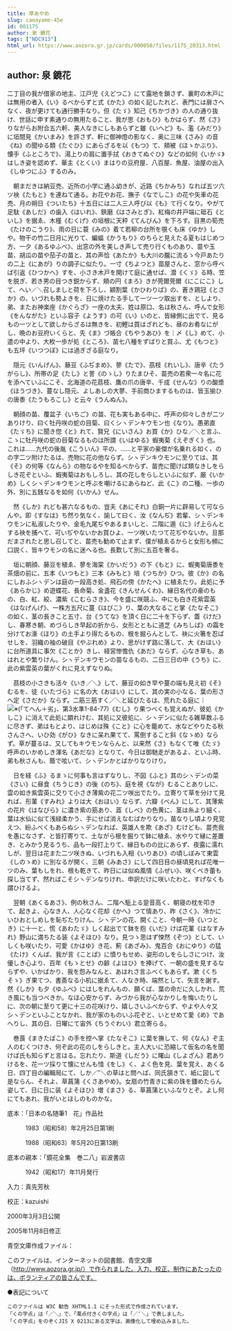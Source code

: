 ```yaml
---
title: 草あやめ
slug: caoayame-45e
id: 001175
author: 泉 鏡花
tags: ["NDC913"]
html_url: https://www.aozora.gr.jp/cards/000050/files/1175_20313.html
---
```


## author: 泉 鏡花

二丁目の我が借家の地主、江戸児《えどつこ》にて露地を鎖さず、裏町の木戸には無用の者入《い》るべからずと式《かた》の如く記したれど、表門には扉さへなく、夜が更けても通行勝手なり。但《たゞ》知己《ちかづき》の人の通り抜け、世話に申す素通りの無用たること、我が思《おもひ》もかはらず、然《さ》りながらお附合五六軒、美人なきにしもあらずと雖《いへど》も、濫《みだり》に垣間見《かいまみ》を許さず、軒に御神燈の影なく、奥に三味《さみ》の音《ね》の聞ゆる類《たぐひ》にあらざるを以《もつ》て、頬被《ほゝかぶり》、懐手《ふところで》、湯上りの肩に置手拭《おきてぬぐひ》などの如何《いかゞ》はしき姿を認めず、華主《とくい》まはりの豆府屋、八百屋、魚屋、油屋の出入《しゆつにふ》するのみ。

　朝まだきは納豆売、近所の小学に通ふ幼きが、近路《ちかみち》なれば五ツ六ツ袂《たもと》を連ねて通る。お花やお花、撫子《なでしこ》の花や矢車の花売、月の朔日《ついたち》十五日には二人三人呼び以《も》て行くなり。やがて足駄《あしだ》の歯入《はいれ》、鋏磨《はさみとぎ》、紅梅の井戸端に砥石《といし》を据ゑ、木槿《むくげ》の垣根に天秤《てんびん》を下ろす。目黒の筍売《たけのこうり》、雨の日に蓑《みの》着て若柳の台所を覗くも床《ゆか》しや。物干の竹二日月に光りて、蝙蝠《かうもり》のちらと見えたる夏もはじめつ方、一夕《あるゆふべ》、出窓の外を美しき声して売り行くものあり、苗や玉苗、胡瓜の苗や茄子の苗と、其の声恰《あたか》も大川の朧に流るゝ今戸あたりの二上《にあが》りの調子に似たり。一寸《ちよつと》苗屋さんと、窓から呼べば引返《ひつかへ》すを、小さき木戸を開けて庭に通せば、潜《くゞ》る時、笠を脱ぎ、若き男の目つき鋭からず、頬の円《まろ》きが莞爾莞爾《にこにこ》して、へい／＼召しましと荷を下ろし、穎割葉《かひわりば》の、蒼き鶏冠《とさか》の、いづれも勢よきを、日に焼けたる手して一ツ一ツ取出すを、としより、弟、またお神楽座《かぐらざ》一座の太夫、姓は原口、名は秋さん、呼んで女形《をんながた》といふ容子《ようす》の可《い》いのと、皆縁側に出でて、見るもの一ツとして欲しからざるは無きを、初鰹は買はざれども、昼のお肴なにがし、晩のお豆府いくらと、先《ま》づ帳合《ちやうあひ》を｜〆《し》めて、小遣の中より、大枚一歩が処《ところ》、苗七八種をずばりと買ふ、尤《もつと》も五坪《いつつぼ》には過ぎざる庭なり。

　隠元《いんげん》、藤豆《ふぢまめ》、蓼《たで》、茘枝《れいし》、唐辛《たうがらし》、所帯の足《たし》と詈《のゝし》りたまひそ、苗売の若衆一々名に花を添へていふにこそ、北海道の花茘枝、鷹の爪の唐辛、千成《せんな》りの酸漿《ほうづき》、蔓なし隠元、よしあしの大蓼、手前商ひまするものは、皆玉揃ひの唐黍《たうもろこし》と云々《うんぬん》。

　朝顔の苗、覆盆子《いちご》の苗、花も実もある中に、呼声の仰々しきが二ツありけり、曰く牡丹咲の蛇の目菊、曰くシヽデンキウモン也《なり》。愚弟直《たゞち》に聞き惚《と》れて、賢兄《にいさん》お買《か》ひな／＼と言ふ、こゝに牡丹咲の蛇の目菊なるものは所謂《いはゆる》蝦夷菊《えぞぎく》也。これは……九代の後胤《こういん》平の、……と平家の豪傑が名乗れる如く、のの字二ツ附けたるは、売物に花の他ならず。シヽデンキウモンに至りては、其《そ》の何等《なんら》の物なるやを知るべからず、苗売に聞けば類なきしをらしき花ぞといふ、蝦夷菊はおもしろし、其の花しをらしといふに似ず、厳《いかめ》しくシヽデンキウモンと呼ぶを嘲けるにあらねど、此《こ》の二種、一歩の外、別に五銭なるを如何《いかん》せん。

　然《しか》れども甚六なるもの、豈夫《あにそれ》白銅一片に辟易して可ならんや。即《すなは》ち然り気なく、諭して曰く、汝《なんぢ》若輩、シヽデンキウモンに私淑したりや、金毛九尾ぢやあるまいしと、二階に遁《に》げ上らんとする袂を捕へて、可いぢやないかお買ひよ、一ツ咲いたつて花ぢやないか。旦那だまされたと思し召してと、苗売も勧めて止まず、僕が植ゑるからと女形も頻に口説く、皆キウモンの名に迷へる也。長歎して別に五百を奢る。

　垣に朝顔、藤豆を植ゑ、蓼を海棠《かいだう》の下《もと》に、蝦夷菊唐黍を茶畑の前に、五本《いつもと》三本《みもと》培《つちか》ひつ。彼《か》の名にしおふシヽデンは庭の一段高き処、飛石の傍《かたへ》に植ゑたり。此処に予《あらかじ》め遊蝶花、長命菊、金盞花《きんせんくわ》、縁日名代の豪のもの、白、紅、絞、濃紫《こむらさき》、今を盛に咲競ふ、中にも白き花紫雲英《はなげんげ》、一株方五尺に蔓《はびこ》り、葉の大なること掌《たなそこ》の如く、茎の長きこと五寸、台《うてな》を頂く日に二十を下らず、蓋《けだ》し、春寒き朝、めづらしき早起の折から、女形とともに道芝《みちしば》の霜を分けてお濠《ほり》の土手より得たるもの、根を掘らんとして、袂に火箸を忍ばせしを、羽織の袖の破目《やぶれめ》より、思がけず路に落して、大《おほい》に台所道具に事欠《ことか》きし、経営惨憺仇《あだ》ならず、心なき草も、あはれとや繁りけん。シヽデンキウモンの苗なるもの、二日三日の中《うち》に、此の紫雲英の葉がくれに見えずなりぬ。

　茘枝の小さきも活々《いき／＼》して、藤豆の如き早や蔓の端も見え初《そ》むるを、徒《いたづら》に名の大《おほい》にして、其の実の小なる、葉の形さへ定《さだか》ならず。二筋三筋すく／＼と延びたるは、荒れたる庭に｜![※(「てへん＋劣」、第3水準1-84-77)](https://www.aozora.gr.jp/cards/000050/files/../../../gaiji/1-84/1-84-77.png)《むし》り果つべくも覚えぬが、彼処《かしこ》に消えて此処に顕れけむ、其処に又彼処に、シヽデンに似たる雑草数ふるに尽きず、弟はもとより、はじめは殊《こと》に心を籠めて、水などやりたる秋さんさへ、いひ効《がひ》なきに呆れ果てて、罵倒すること斜《なゝめ》ならず。草が蔓るは、又してもキウモンならんと、以来然《さ》もなくて唯《たゞ》呼声のいかめしき渾名《あだな》となりて、今日は御馳走があるよ、といふ時、弟も秋さんも、蔭で呟いて、シヽデンかとばかりなりけり。

　日を経《ふ》るまゝに何事も言はずなりし、不図《ふと》其のシヽデンの菜《さい》に昼食《ちうじき》の後《のち》、庭を視《なが》むることありしに、雲の如き紫雲英に交りて小さき薄紫の花二ツ咲出でたり。立寄りて草を分けて見れば、形菫《すみれ》よりは大《おほい》ならず、六瓣《べん》にして、其薄紫の花片《はなびら》に濃き紫の筋あり、蕋《しべ》の色黄に、茎は糸より細く、葉は水仙に似て浅緑柔かう、手にせば消えなむばかりなり。苗なりし頃より見覚えつ、紛ふべくもあらぬシヽデンなれば、英雄人を欺《あざ》むけども、苗売我を愚になさず、と皆打寄りて、土ながら根を掘りて鉢に植ゑ、水やりて縁に差置き、とみかう見るうち、品も一段打上りて、縁日ものの比にあらず、夜露に濡れしが、翌日は花また二ツ咲きぬ、いづれも入相《いりあひ》の頃しぼみて東雲《しのゝめ》に別なるが開く、三朝《みあさ》にして四日目の昼頃見れば花唯一ツのみ、葉もしをれ、根も乾きて、昨日には似ぬ風情《ふぜい》、咲くべき蕾も探し当てず、然ればこそシヽデンなりけれ、申訳だけに咲いたわと、すげなくも謂ひけるよ。

　翌朝《あくるあさ》、例の秋さん、二階へ駈上る跫音高く、朝寝の枕を叩きて、起きよ、心なき人、人心なく花却《かへ》つて情あり、昨《さく》、冷かにいひおとしめしを恥ぢたりけん、シヽデンの花、開くこと、今朝一時《いつとき》に十一と、慌《あわたゞ》しく起出でて鉢を抱《いだ》けば花菫《はなすみれ》野山に満ちたる装《よそほひ》なり。見つゝ思はず悚然《ぞつ》として、いしくも咲いたり、可愛《かはゆ》き花、薊《あざみ》、鬼百合《おにゆり》の猛《たけ》くんば、我が言《ことば》に憤りもせめ、姿形のしをらしさにつけ、汝優しき心より、百年《もゝとせ》の齢《よはひ》を捧げて、一朝の盛を見するならずや、いかばかり、我を怨みなんと、あはれさ言ふべくもあらず。漱《くちそゝ》ぎ果てつ、書斎なる小机に据ゑて、人なき時、端然として、失言を謝す。然《しか》も夕《ゆふべ》にはしをれんもの、願くば、葉の命だに久しかれ、荒き風にも当つべきか。なほ心安からず、みづから我が心なかりしを悔いたりしに、次の朝に至りて更に十三の花咲けり、嬉しさいふべからず、やよや人々又シヽデンといふことなかれ、我が家のものいふ花ぞと、いとせめて愛《め》であへりし、其の日、日曜にて宙外《ちうぐわい》君立寄らる。

　巻莨《まきたばこ》の手を控へ掌《たなそこ》に葉を撫して、何《なん》ぞ主人のむくつけき、何ぞ此の花のしをらしきと。主人大いに恐縮して仮名の名を聞けば氏も知らずと言はる。忘れたり、斯道《しだう》に曙山《しよざん》君ありけるを、花一ツ採りて懐にせんも惜《をし》く、よく色を見、葉を覚え、あくる日、四丁目の編輯局にて、しか／″＼の草はと問へば、同氏頷きて、紙に図して是ならん、それよ、草菖蒲《くさあやめ》。女扇の竹青きに紫の珠を鏤めたらん姿して、日に日に装《よそほひ》増《まさ》る、草菖蒲といふなりとぞ。よし何にてもあれ、我がいとほしのものかな。













底本：「日本の名随筆1　花」作品社


　　　1983（昭和58）年2月25日第1刷

　　　1988（昭和63）年5月20日第13刷

底本の親本：「鏡花全集　巻二八」岩波書店

　　　1942（昭和17）年11月発行

入力：真先芳秋

校正：kazuishi

2000年3月3日公開

2005年11月8日修正

青空文庫作成ファイル：

このファイルは、インターネットの図書館、青空文庫（http://www.aozora.gr.jp/）で作られました。入力、校正、制作にあたったのは、ボランティアの皆さんです。









●表記について


	このファイルは W3C 勧告 XHTML1.1 にそった形式で作成されています。
	「くの字点」は「／＼」で、「濁点付きくの字点」は「／″＼」で表しました。
	「くの字点」をのぞくJIS X 0213にある文字は、画像化して埋め込みました。